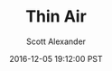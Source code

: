 ---
layout: podcast
title: "Thin Air"
author: Scott Alexander
description: https://slatestarcodex.com/2016/12/05/thin-air/
date: 2016-12-05 19:12:00 PST
length: 2152028
duration: 538
guid: thin-air
---